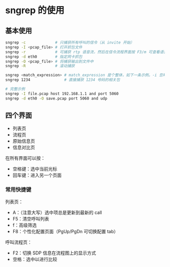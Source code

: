 # sngrep 的使用

## 基本使用

```sh
sngrep -c             # 只捕获所有呼叫的信令（从 invite 开始）
sngrep -I <pcap_file> # 打开抓包文件
sngrep -r             # 可捕获 rtp 语音流，然后在信令流程界面按 F3/m 可查看语音流信息
sngrep -d eth0        # 指定网卡抓包
sngrep -O <pcap_file> # 将捕获输出到文件中
sngrep -R             # 滚动捕获

sngrep <match_expression> # match_expression 是个整体，如下一条示例。-i 忽略大小写
sngrep 1234               # 直接捕获 1234 号码的相关包

# 完整示例
sngrep -I file.pcap host 192.168.1.1 and port 5060
sngrep -d eth0 -O save.pcap port 5060 and udp
```

## 四个界面

- 列表页
- 流程页
- 原始信息页
- 信息对比页

在所有界面可以按：
- 空格键：选中当前光标
- 回车键：进入另一个页面

### 常用快捷键

列表页：

- A：（注意大写）选中项总是更新到最新的 call
- F5：清空呼叫列表
- f：高级筛选
- F8：个性化配置页面（PgUp/PgDn 可切换配置 tab）

呼叫流程页：

- F2：切换 SDP 信息在流程图上的显示方式
- 空格：选中以进行比较
